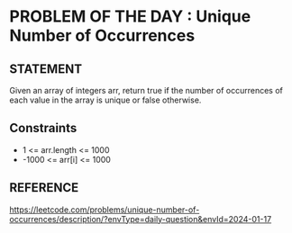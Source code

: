 # PROBLEM OF THE DAY : Unique Number of Occurrences

## STATEMENT 

Given an array of integers arr, return true if the number of occurrences of each value in the array is unique or false otherwise.

## Constraints

* 1 <= arr.length <= 1000
* -1000 <= arr[i] <= 1000

## REFERENCE

https://leetcode.com/problems/unique-number-of-occurrences/description/?envType=daily-question&envId=2024-01-17